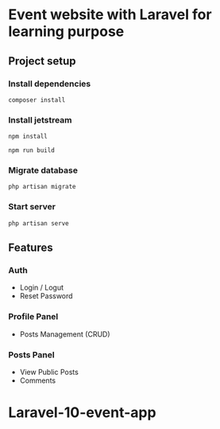 # Event website with Laravel for learning purpose

## Project setup

### Install dependencies

```
composer install
```

### Install jetstream

```
npm install
```

```
npm run build
```

### Migrate database

```
php artisan migrate
```

### Start server

```
php artisan serve
```

## Features

### Auth

-   Login / Logut
-   Reset Password

### Profile Panel

-   Posts Management (CRUD)

### Posts Panel

-   View Public Posts
-   Comments
# Laravel-10-event-app
